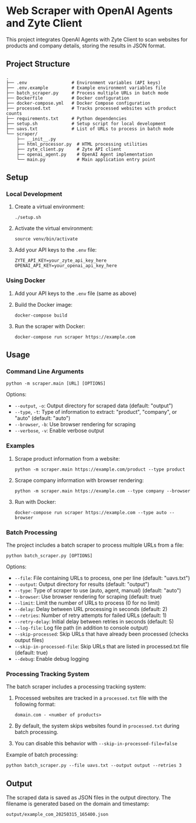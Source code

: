 # Web Scraper with OpenAI Agents and Zyte Client

This project integrates OpenAI Agents with Zyte Client to scan websites for products and company details, storing the results in JSON format.

## Project Structure

```
.
├── .env                 # Environment variables (API keys)
├── .env.example         # Example environment variables file
├── batch_scraper.py     # Process multiple URLs in batch mode
├── Dockerfile           # Docker configuration
├── docker-compose.yml   # Docker Compose configuration
├── processed.txt        # Tracks processed websites with product counts
├── requirements.txt     # Python dependencies
├── setup.sh             # Setup script for local development
├── uavs.txt             # List of URLs to process in batch mode
└── scraper/
    ├── __init__.py
    ├── html_processor.py  # HTML processing utilities
    ├── zyte_client.py     # Zyte API client
    ├── openai_agent.py    # OpenAI Agent implementation
    └── main.py            # Main application entry point
```

## Setup

### Local Development

1. Create a virtual environment:
   ```
   ./setup.sh
   ```

2. Activate the virtual environment:
   ```
   source venv/bin/activate
   ```

3. Add your API keys to the `.env` file:
   ```
   ZYTE_API_KEY=your_zyte_api_key_here
   OPENAI_API_KEY=your_openai_api_key_here
   ```

### Using Docker

1. Add your API keys to the `.env` file (same as above)

2. Build the Docker image:
   ```
   docker-compose build
   ```

3. Run the scraper with Docker:
   ```
   docker-compose run scraper https://example.com
   ```

## Usage

### Command Line Arguments

```
python -m scraper.main [URL] [OPTIONS]
```

Options:
- `--output`, `-o`: Output directory for scraped data (default: "output")
- `--type`, `-t`: Type of information to extract: "product", "company", or "auto" (default: "auto")
- `--browser`, `-b`: Use browser rendering for scraping
- `--verbose`, `-v`: Enable verbose output

### Examples

1. Scrape product information from a website:
   ```
   python -m scraper.main https://example.com/product --type product
   ```

2. Scrape company information with browser rendering:
   ```
   python -m scraper.main https://example.com --type company --browser
   ```

3. Run with Docker:
   ```
   docker-compose run scraper https://example.com --type auto --browser
   ```

### Batch Processing

The project includes a batch scraper to process multiple URLs from a file:

```
python batch_scraper.py [OPTIONS]
```

Options:
- `--file`: File containing URLs to process, one per line (default: "uavs.txt")
- `--output`: Output directory for results (default: "output")
- `--type`: Type of scraper to use (auto, agent, manual) (default: "auto")
- `--browser`: Use browser rendering for scraping (default: true)
- `--limit`: Limit the number of URLs to process (0 for no limit)
- `--delay`: Delay between URL processing in seconds (default: 2)
- `--retries`: Number of retry attempts for failed URLs (default: 1)
- `--retry-delay`: Initial delay between retries in seconds (default: 5)
- `--log-file`: Log file path (in addition to console output)
- `--skip-processed`: Skip URLs that have already been processed (checks output files)
- `--skip-in-processed-file`: Skip URLs that are listed in processed.txt file (default: true)
- `--debug`: Enable debug logging

### Processing Tracking System

The batch scraper includes a processing tracking system:

1. Processed websites are tracked in a `processed.txt` file with the following format:
   ```
   domain.com - <number of products>
   ```

2. By default, the system skips websites found in `processed.txt` during batch processing.

3. You can disable this behavior with `--skip-in-processed-file=false`

Example of batch processing:
```
python batch_scraper.py --file uavs.txt --output output --retries 3
```

## Output

The scraped data is saved as JSON files in the output directory. The filename is generated based on the domain and timestamp:
```
output/example_com_20250315_165400.json
```
